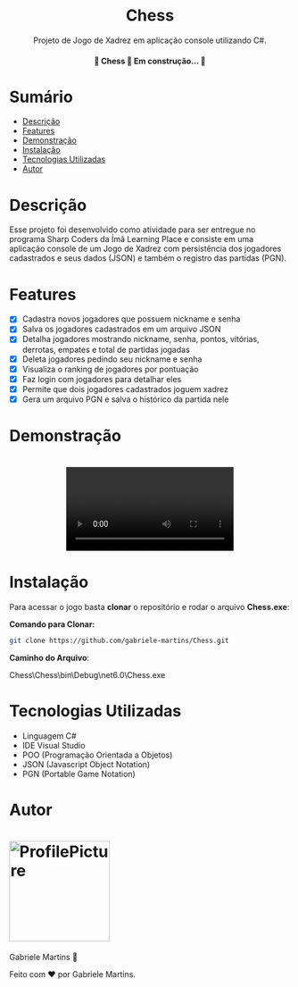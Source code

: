 <h1 align="center">Chess</h1>

<p align="center">Projeto de Jogo de Xadrez em aplicação console utilizando C#.</p>

<h4 align="center">  🚧 Chess 🚀 Em construção... 🚧 </h4>

# Sumário 

* [Descrição](#Descrição)
* [Features](#Features)   
* [Demonstração](#Demonstração)
* [Instalação](#Instalação)
* [Tecnologias Utilizadas](#Tecnologias-Utilizadas)
* [Autor](#Autor)

# Descrição 

Esse projeto foi desenvolvido como atividade para ser entregue no programa Sharp Coders da Ímã Learning Place e consiste em uma aplicação console de um Jogo de Xadrez com persistência dos jogadores cadastrados e seus dados (JSON) e também o registro das partidas (PGN). 

# Features 

- [x] Cadastra novos jogadores que possuem nickname e senha
- [x] Salva os jogadores cadastrados em um arquivo JSON
- [x] Detalha jogadores mostrando nickname, senha, pontos, vitórias, derrotas, empates e total de partidas jogadas
- [x] Deleta jogadores pedindo seu nickname e senha
- [x] Visualiza o ranking de jogadores por pontuação
- [x] Faz login com jogadores para detalhar eles
- [x] Permite que dois jogadores cadastrados joguem xadrez
- [x] Gera um arquivo PGN e salva o histórico da partida nele

# Demonstração 

<h1 align="center">  
    <video src="https://user-images.githubusercontent.com/116194748/214375474-c35eb2af-b425-4ec5-a06c-78f42eb11b54.mp4"></video>
</h1>

# Instalação 

Para acessar o jogo basta **clonar** o repositório e rodar o arquivo **Chess.exe**:

**Comando para Clonar:** 

````bash
git clone https://github.com/gabriele-martins/Chess.git
````

**Caminho do Arquivo**: 

Chess\Chess\bin\Debug\net6.0\Chess.exe

# Tecnologias Utilizadas 

- Linguagem C#
- IDE Visual Studio
- POO (Programação Orientada a Objetos)
- JSON (Javascript Object Notation)
- PGN (Portable Game Notation)

# Autor 

<h1 align="left">  
    <img alt="ProfilePicture" title="#ProfilePicture" width=180px src="https://avatars.githubusercontent.com/u/116194748?s=400&u=cba011cc512094051366a94ef260ded447b35ccf&v=4" /> 
</h1>

<p align="left">  
    <a src="https://github.com/gabriele-martins" >Gabriele Martins</a> &#128640
</p>

Feito com :heart: por Gabriele Martins.
